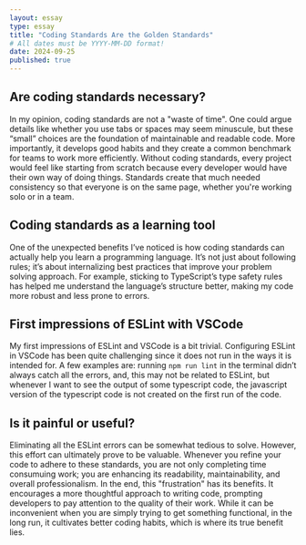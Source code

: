 ```yaml
---
layout: essay
type: essay
title: "Coding Standards Are the Golden Standards"
# All dates must be YYYY-MM-DD format!
date: 2024-09-25
published: true
---
```


## Are coding standards necessary?

In my opinion, coding standards are not a "waste of time". One could argue details like whether you use tabs or spaces may seem minuscule, but these “small” choices are the foundation of maintainable and readable code. More importantly, it develops good habits and they create a common benchmark for teams to work more efficiently. Without coding standards, every project would feel like starting from scratch because every developer would have their own way of doing things. Standards create that much needed consistency so that everyone is on the same page, whether you're working solo or in a team.

## Coding standards as a learning tool

One of the unexpected benefits I’ve noticed is how coding standards can actually help you learn a programming language. It’s not just about following rules; it’s about internalizing best practices that improve your problem solving approach. For example, sticking to TypeScript’s type safety rules has helped me understand the language’s structure better, making my code more robust and less prone to errors.

## First impressions of ESLint with VSCode

My first impressions of ESLint and VSCode is a bit trivial. Configuring ESLint in VSCode has been quite challenging since it does not run in the ways it is intended for. A few examples are: running `npm run lint` in the terminal didn’t always catch all the errors, and, this may not be related to ESLint, but whenever I want to see the output of some typescript code, the javascript version of the typescript code is not created on the first run of the code.

## Is it painful or useful?

Eliminating all the ESLint errors can be somewhat tedious to solve. However, this effort can ultimately prove to be valuable. Whenever you refine your code to adhere to these standards, you are not only completing time consumuing work; you are enhancing its readability, maintainability, and overall professionalism. In the end, this "frustration" has its benefits. It encourages a more thoughtful approach to writing code, prompting developers to pay attention to the quality of their work. While it can be inconvenient when you are simply trying to get something functional, in the long run, it cultivates better coding habits, which is where its true benefit lies.

